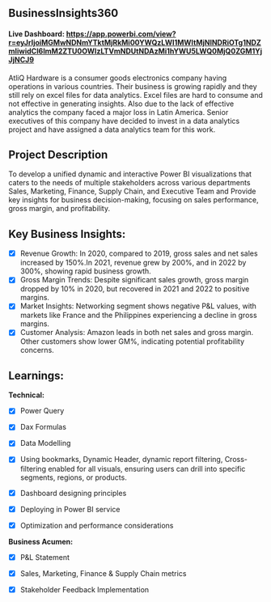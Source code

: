 ## BusinessInsights360

#### Live Dashboard: https://app.powerbi.com/view?r=eyJrIjoiMGMwNDNmYTktMjRkMi00YWQzLWI1MWItMjNlNDRiOTg1NDZmIiwidCI6ImM2ZTU0OWIzLTVmNDUtNDAzMi1hYWU5LWQ0MjQ0ZGM1YjJjNCJ9

AtliQ Hardware is a consumer goods electronics company having operations in various countries. Their business is growing rapidly and they still rely on excel files for data analytics. Excel files are hard to consume and not effective in generating insights. Also due to the lack of effective analytics the company faced a major loss in Latin America. Senior executives of this company have decided to invest in a data analytics project and have assigned a data analytics team for this work.

## Project Description
To develop a unified dynamic and interactive Power BI visualizations that caters to the needs of multiple stakeholders across various departments Sales, Marketing, Finance, Supply Chain, and Executive Team and Provide key insights for business decision-making, focusing on sales performance, gross margin, and profitability.

## Key Business Insights:
- [x] Revenue Growth: In 2020, compared to 2019, gross sales and net sales increased by 150%.In 2021, revenue grew by 200%, and in 2022 by 300%, showing rapid business growth. 
- [x] Gross Margin Trends: Despite significant sales growth, gross margin dropped by 10% in 2020, but recovered in 2021 and 2022 to positive margins.
- [x] Market Insights: Networking segment shows negative P&L values, with markets like France and the Philippines experiencing a decline in gross margins. 
- [x] Customer Analysis: Amazon leads in both net sales and gross margin. Other customers show lower GM%, indicating potential profitability concerns.
## Learnings:
**Technical:** 
- [x] Power Query
- [x] Dax Formulas
- [x] Data Modelling
- [x] Using bookmarks, Dynamic Header, dynamic report filtering, Cross-filtering enabled for all visuals, ensuring users can drill into specific segments, regions, or products.
- [x] Dashboard designing principles
- [x] Deploying in Power BI service
- [x] Optimization and performance considerations

      
**Business Acumen:** 
- [x] P&L Statement 
- [x] Sales, Marketing, Finance & Supply Chain metrics  
- [x] Stakeholder Feedback Implementation

